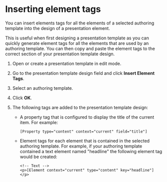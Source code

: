 # Inserting element tags

You can insert elements tags for all the elements of a selected authoring template into the design of a presentation element.

This is useful when first designing a presentation template as you can quickly generate element tags for all the elements that are used by an authoring template. You can then copy and paste the element tags to the correct section of your presentation template design.

1.  Open or create a presentation template in edit mode.

2.  Go to the presentation template design field and click **Insert Element Tags**.

3.  Select an authoring template.

4.  Click **OK**.

5.  The following tags are added to the presentation template design:

    -   A property tag that is configured to display the title of the current item. For example:

        ```
        [Property type="content" context="current" field="title"]
        ```

    -   Element tags for each element that is contained in the selected authoring template. For example, if your authoring template contained a text element named "headline" the following element tag would be created:

        ```
        <!-- Text -->
        <p>[Element context="current" type="content" key="headline"]</p>
        ```

<!-- **Related information**  


[Page layout](../panel_help/wcm_dev_pres-temp_examples_layout.md)

[How to define authoring tools](../panel_help/wcm_dev_elements_authoring-tools_examples.md)

[Entering HTML](../panel_help/wcm_dev_elements_html_props.md)

[Defining menu element formatting options](../panel_help/wcm_dev_elements_menu_format.md)

[Defining navigator element design options](../panel_help/wcm_dev_elements_navigator_using.md)

[Defining a page navigator](../panel_help/wcm_dev_elements_page-navigation_props.md)

[Defining a Personalization rule](../panel_help/wcm_dev_elements_pzn_props.md)

[Using the rich text element](../panel_help/wcm_dev_elements_rich-text_props.md)

[Creating a search results design](../panel_help/wcm_dev_elements_search_props.md)

[Defining taxonomy component properties](../panel_help/wcm_dev_elements_taxonomy_props.md)

[Define component designs for different users](../panel_help/wcm_dev_elements_username_props.md)
 -->
